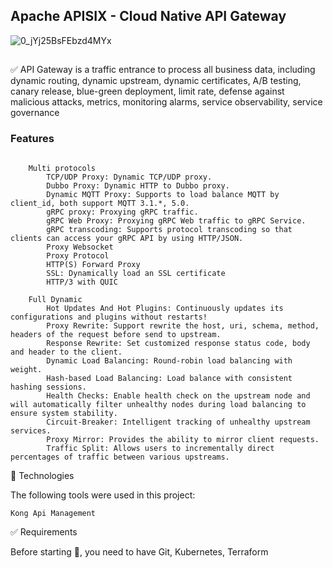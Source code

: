 ## Apache APISIX - Cloud Native API Gateway
![0_jYj25BsFEbzd4MYx](https://github.com/user-attachments/assets/f40c8955-422a-499c-8199-a1dee6c2d854)

##

✅ API Gateway is a traffic entrance to process all business data, including dynamic routing, dynamic upstream, dynamic certificates, A/B testing, canary release, blue-green deployment, limit rate, defense against malicious attacks, metrics, monitoring alarms, service observability, service governance


### Features
```

    Multi protocols
        TCP/UDP Proxy: Dynamic TCP/UDP proxy.
        Dubbo Proxy: Dynamic HTTP to Dubbo proxy.
        Dynamic MQTT Proxy: Supports to load balance MQTT by client_id, both support MQTT 3.1.*, 5.0.
        gRPC proxy: Proxying gRPC traffic.
        gRPC Web Proxy: Proxying gRPC Web traffic to gRPC Service.
        gRPC transcoding: Supports protocol transcoding so that clients can access your gRPC API by using HTTP/JSON.
        Proxy Websocket
        Proxy Protocol
        HTTP(S) Forward Proxy
        SSL: Dynamically load an SSL certificate
        HTTP/3 with QUIC

    Full Dynamic
        Hot Updates And Hot Plugins: Continuously updates its configurations and plugins without restarts!
        Proxy Rewrite: Support rewrite the host, uri, schema, method, headers of the request before send to upstream.
        Response Rewrite: Set customized response status code, body and header to the client.
        Dynamic Load Balancing: Round-robin load balancing with weight.
        Hash-based Load Balancing: Load balance with consistent hashing sessions.
        Health Checks: Enable health check on the upstream node and will automatically filter unhealthy nodes during load balancing to ensure system stability.
        Circuit-Breaker: Intelligent tracking of unhealthy upstream services.
        Proxy Mirror: Provides the ability to mirror client requests.
        Traffic Split: Allows users to incrementally direct percentages of traffic between various upstreams.

```

🚀 Technologies

The following tools were used in this project:

    Kong Api Management 



✅ Requirements

Before starting 🏁, you need to have Git, Kubernetes, Terraform
